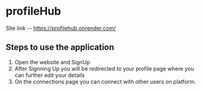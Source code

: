 # profileHub
Site link -- https://profilehub.onrender.com/
## Steps to use the application
1) Open the website and SignUp
2) After Signning Up you will be redirected to your profile page where you can further edit your details
3) On the connections page you can connect with other users on platform.
